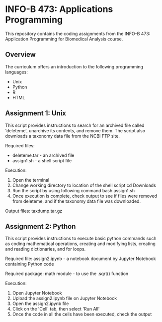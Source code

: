# INFO-B 473: Applications Programming
This repository contains the coding assignments from the INFO-B 473: Application Programming for Biomedical Analysis course.

## Overview
The curriculum offers an introduction to the following programming languages:
- Unix
- Python
- R
- HTML

## Assignment 1: Unix
This script provides instructions to search for an archived file called 'deleteme', unarchive its contents, and remove them. The script also downloads a taxonomy data file from the NCBI FTP site. 

Required files:
- deleteme.tar - an archived file
- assign1.sh - a shell script file 

Execution:
1) Open the terminal
2) Change working directory to location of the shell script
       cd Downloads
3) Run the script by using following command
       bash assign1.sh 
4) Once execution is complete, check output to see if files were removed from deleteme, and if the taxonomy data
   file was downloaded.

Output files:
taxdump.tar.gz

## Assignment 2: Python
This script provides instructions to execute basic python commands such as coding mathematical operations, creating and modifying lists, creating and reading dictionaries, and for loops.  

Required file: assign2.ipynb - a notebook document by Jupyter Notebook containing Python code

Required package: math module - to use the .sqrt() function

Execution:
1) Open Jupyter Notebook
2) Upload the assign2.ipynb file on Jupyter Notebook
3) Open the assign2.ipynb file
4) Click on the 'Cell' tab, then select 'Run All'
5) Once the code in all the cells have been executed, check the output
